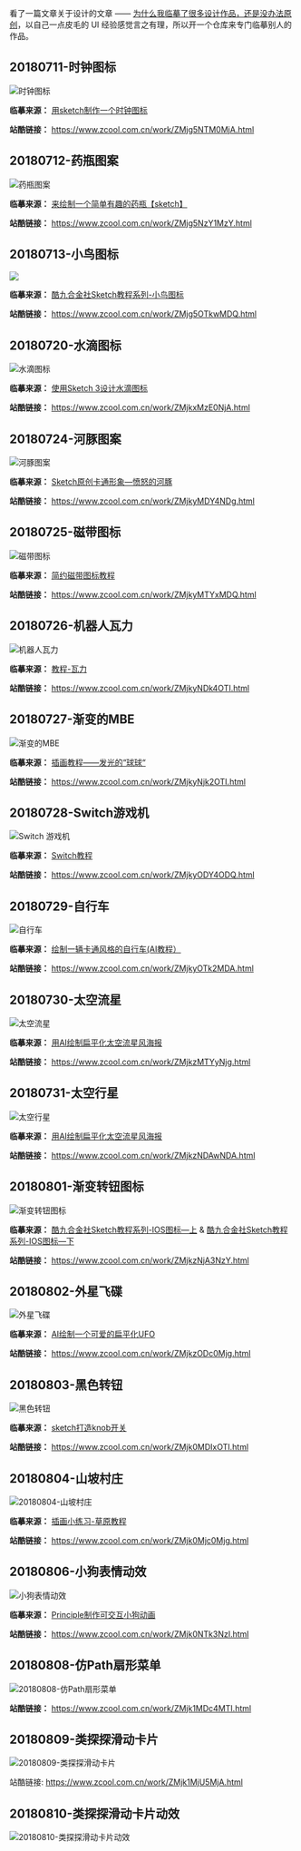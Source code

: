 看了一篇文章关于设计的文章 —— [为什么我临摹了很多设计作品，还是没办法原创](https://www.uisdc.com/copy-not-lead-to-original#loopNav)，以自己一点皮毛的 UI 经验感觉言之有理，所以开一个仓库来专门临摹别人的作品。



## 20180711-时钟图标

![时钟图标](images/20180711-时钟图标.png)

**临摹来源：** [用sketch制作一个时钟图标](http://www.ui.cn/detail/102863.html)

**站酷链接：** https://www.zcool.com.cn/work/ZMjg5NTM0MjA.html



## 20180712-药瓶图案

![药瓶图案](images/20180712-药瓶图案.png)

**临摹来源：** [来绘制一个简单有趣的药瓶【sketch】](http://www.xueui.cn/tutorials/sketch-interesting-bottle.html)

**站酷链接：** https://www.zcool.com.cn/work/ZMjg5NzY1MzY.html



## 20180713-小鸟图标

![](images/20180713-小鸟图标.png)

**临摹来源：** [酷九合金社Sketch教程系列-小鸟图标](https://www.zcool.com.cn/article/ZODU0MzY.html)

**站酷链接：** https://www.zcool.com.cn/work/ZMjg5OTkwMDQ.html




## 20180720-水滴图标

![水滴图标](images/20180720-水滴图标.png)

**临摹来源：** [使用Sketch 3设计水滴图标](http://www.ui.cn/detail/34282.html)

**站酷链接：** https://www.zcool.com.cn/work/ZMjkxMzE0NjA.html



## 20180724-河豚图案

![河豚图案](images/20180724-河豚图案.png)

**临摹来源：** [Sketch原创卡通形象—愤怒的河豚](http://www.ui.cn/detail/191138.html)

**站酷链接：** https://www.zcool.com.cn/work/ZMjkyMDY4NDg.html



## 20180725-磁带图标

![磁带图标](images/20180725-磁带图标.png)

**临摹来源：** [简约磁带图标教程](http://www.xueui.cn/tutorials/other-tutorials/cidai.html)

**站酷链接：** https://www.zcool.com.cn/work/ZMjkyMTYxMDQ.html



## 20180726-机器人瓦力

![机器人瓦力](images/20180726-瓦力.png)

**临摹来源：** [教程-瓦力](http://www.xueui.cn/tutorials/walli_course.html)

**站酷链接：** https://www.zcool.com.cn/work/ZMjkyNDk4OTI.html



## 20180727-渐变的MBE

![渐变的MBE](images/20180727-渐变的MBE.png)

**临摹来源：** [插画教程——发光的“球球“](http://www.ui.cn/detail/212925.html)

**站酷链接：** https://www.zcool.com.cn/work/ZMjkyNjk2OTI.html



## 20180728-Switch游戏机

![Switch 游戏机](images/20180728-Switch游戏机.png)

**临摹来源：** [Switch教程](http://www.xueui.cn/tutorials/switch180111.html)

**站酷链接：** https://www.zcool.com.cn/work/ZMjkyODY4ODQ.html



## 20180729-自行车

![自行车](images/20180729-自行车.png)

**临摹来源：** [绘制一辆卡通风格的自行车(AI教程）](http://www.xueui.cn/tutorials/illustrator-tutorials/draw-a-cartoon-style-bike-ai-tutorial.html)

**站酷链接：** https://www.zcool.com.cn/work/ZMjkyOTk2MDA.html



## 20180730-太空流星

![太空流星](images/20180730-太空流星.png)

**临摹来源：** [用AI绘制扁平化太空流星风海报](http://www.xueui.cn/tutorials/using-ai-to-draw-flat-space-meteor-wind-posters.html)

**站酷链接：** https://www.zcool.com.cn/work/ZMjkzMTYyNjg.html

## 20180731-太空行星

![太空行星](images/20180731-太空行星.png)

**临摹来源：** [用AI绘制扁平化太空流星风海报](http://www.xueui.cn/tutorials/using-ai-to-draw-flat-space-meteor-wind-posters.html)

**站酷链接：** https://www.zcool.com.cn/work/ZMjkzNDAwNDA.html



## 20180801-渐变转钮图标

![渐变转钮图标](images/20180801-渐变转钮图标.png)

**临摹来源：** [酷九合金社Sketch教程系列-IOS图标—上](http://www.zcool.com.cn/article/ZODQ1ODA=.html) & [酷九合金社Sketch教程系列-IOS图标—下](https://www.zcool.com.cn/article/ZODQ1ODg=.html)

**站酷链接：** https://www.zcool.com.cn/work/ZMjkzNjA3NzY.html



## 20180802-外星飞碟

![外星飞碟](images/20180802-外星飞碟.png)

**临摹来源：** [AI绘制一个可爱的扁平化UFO](http://www.xueui.cn/school/aidrawufo-homeworks-20170816.html)

**站酷链接：** https://www.zcool.com.cn/work/ZMjkzODc0Mjg.html



## 20180803-黑色转钮

![黑色转钮](images/20180803-黑色转钮.png)

**临摹来源：** [sketch打造knob开关](https://www.zcool.com.cn/work/ZMTQ0ODk1MDg=.html)

**站酷链接：** https://www.zcool.com.cn/work/ZMjk0MDIxOTI.html



## 20180804-山坡村庄

![20180804-山坡村庄](images/20180804-山坡村庄.png)

**临摹来源：** [插画小练习-草原教程](http://www.xueui.cn/tutorials/grass-0524.html)

**站酷链接：** https://www.zcool.com.cn/work/ZMjk0Mjc0Mjg.html



## 20180806-小狗表情动效

![小狗表情动效](images/20180806-小狗表情动效.gif)

**临摹来源：** [Principle制作可交互小狗动画](http://www.ui.cn/detail/365119.html)

**站酷链接：** https://www.zcool.com.cn/work/ZMjk0NTk3NzI.html



## 20180808-仿Path扇形菜单

![20180808-仿Path扇形菜单](images/20180808-仿Path扇形菜单.gif)

**站酷链接：** https://www.zcool.com.cn/work/ZMjk1MDc4MTI.html



## 20180809-类探探滑动卡片

![20180809-类探探滑动卡片](images/20180809-类探探滑动卡片.png)

站酷链接: https://www.zcool.com.cn/work/ZMjk1MjU5MjA.html



## 20180810-类探探滑动卡片动效

![20180810-类探探滑动卡片动效](images/20180810-类探探滑动卡片动效.gif)